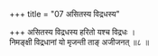 +++
title = "07 असितस्य विद्रधस्य"

+++
असितस्य विद्रधस्य हरितो यश्च विद्रधः ।  
निमङ्क्षी विद्रधानां यो मृजन्ती ताङ् अजीजनत् ॥८ ॥